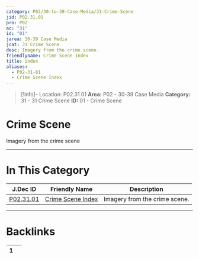 ```yaml
---
category: P02/30-to-39-Case-Media/31-Crime-Scene
jid: P02.31.01
pro: P02
ac: "31"
id: "01"
jarea: 30-39 Case Media
jcat: 31 Crime Scene
desc: Imagery from the crime scene.
friendlyname: Crime Scene Index
title: index
aliases:
  - P02-31-01
  - Crime Scene Index
---
```

>[!info]- Location: P02.31.01
>**Area:** P02 - 30-39 Case Media
>**Category:** 31 - 31 Crime Scene
>**ID:** 01 - Crime Scene

# Crime Scene

Imagery from the crime scene
 


---
# In This Category

| J.Dec ID                                                                                  | Friendly Name                                                                                     | Description                   |
| ----------------------------------------------------------------------------------------- | ------------------------------------------------------------------------------------------------- | ----------------------------- |
| [P02.31.01](index.md) | [Crime Scene Index](index.md) | Imagery from the crime scene. |


---
# Backlinks
<div><table class="dataview table-view-table"><thead class="table-view-thead"><tr class="table-view-tr-header"><th class="table-view-th"><span></span><span class="dataview small-text">1</span></th><th class="table-view-th"><span></span></th></tr></thead><tbody class="table-view-tbody"></tbody></table></div>